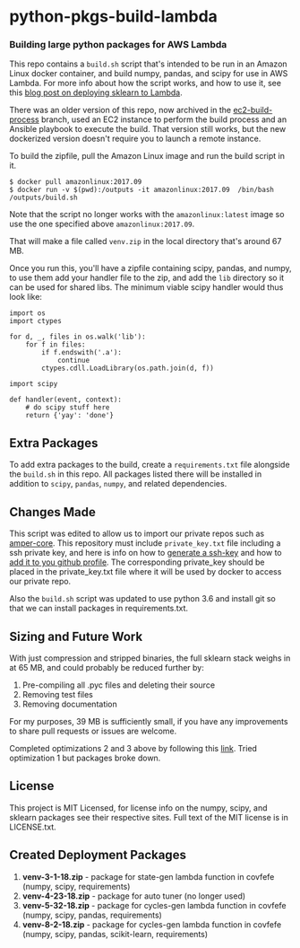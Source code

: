 # python-pkgs-build-lambda

### Building large python packages for AWS Lambda

This repo contains a `build.sh` script that's intended to be run in an Amazon
Linux docker container, and build numpy, pandas, and scipy for use in AWS
Lambda. For more info about how the script works, and how to use it, see this
[blog post on deploying sklearn to Lambda](https://serverlesscode.com/post/scikitlearn-with-amazon-linux-container/).

There was an older version of this repo, now archived in the
[ec2-build-process](https://github.com/ryansb/sklearn-build-lambda/tree/ec2-build-process)
branch, used an EC2 instance to perform the build process and an Ansible
playbook to execute the build. That version still works, but the new dockerized
version doesn't require you to launch a remote instance.

To build the zipfile, pull the Amazon Linux image and run the build script in
it.

```
$ docker pull amazonlinux:2017.09
$ docker run -v $(pwd):/outputs -it amazonlinux:2017.09  /bin/bash /outputs/build.sh
```

Note that the script no longer works with the `amazonlinux:latest` image so use the one specified above `amazonlinux:2017.09`.

That will make a file called `venv.zip` in the local directory that's around
67 MB.

Once you run this, you'll have a zipfile containing scipy, pandas, and numpy, to use them add your handler file to the zip, and add the `lib`
directory so it can be used for shared libs. The minimum viable scipy handler
would thus look like:

```
import os
import ctypes

for d, _, files in os.walk('lib'):
    for f in files:
        if f.endswith('.a'):
            continue
        ctypes.cdll.LoadLibrary(os.path.join(d, f))

import scipy

def handler(event, context):
    # do scipy stuff here
    return {'yay': 'done'}

```

## Extra Packages

To add extra packages to the build, create a `requirements.txt` file alongside
the `build.sh` in this repo. All packages listed there will be installed in
addition to `scipy`, `pandas`, `numpy`, and related dependencies.

## Changes Made

This script was edited to allow us to import our private repos such as [amper-core](https://github.com/ampertech/amper-core). This repository must include `private_key.txt` file including a ssh private key, and here is info on how to [generate a ssh-key](https://help.github.com/articles/generating-a-new-ssh-key-and-adding-it-to-the-ssh-agent/#generating-a-new-ssh-key) and how to [add it to you github profile](https://help.github.com/articles/adding-a-new-ssh-key-to-your-github-account/). The corresponding private_key should be placed in the private_key.txt file where it will be used by docker to access our private repo.

Also the `build.sh` script was updated to use python 3.6 and install git so that we can install packages in requirements.txt.

## Sizing and Future Work

With just compression and stripped binaries, the full sklearn stack weighs in
at 65 MB, and could probably be reduced further by:

1. Pre-compiling all .pyc files and deleting their source
2. Removing test files
3. Removing documentation

For my purposes, 39 MB is sufficiently small, if you have any improvements to
share pull requests or issues are welcome.

Completed optimizations 2 and 3 above by following this [link](https://gist.github.com/CarstVaartjes/77dbe8249d171e592bd17847f7009272#file-fb_prophet_chalice-py-L39). Tried optimization 1 but packages broke down.

## License

This project is MIT Licensed, for license info on the numpy, scipy, and sklearn
packages see their respective sites. Full text of the MIT license is in
LICENSE.txt.

## Created Deployment Packages

1. **venv-3-1-18.zip** - package for state-gen lambda function in covfefe (numpy, scipy, requirements)
2. **venv-4-23-18.zip** - package for auto tuner (no longer used)
3. **venv-5-32-18.zip** - package for cycles-gen lambda function in covfefe (numpy, scipy, pandas, requirements)
4. **venv-8-2-18.zip** - package for cycles-gen lambda function in covfefe (numpy, scipy, pandas, scikit-learn, requirements)
